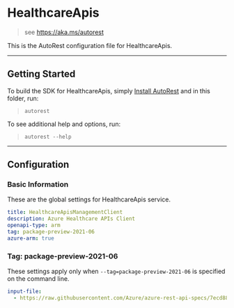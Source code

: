 # HealthcareApis

> see https://aka.ms/autorest

This is the AutoRest configuration file for HealthcareApis.

---

## Getting Started

To build the SDK for HealthcareApis, simply [Install AutoRest](https://aka.ms/autorest/install) and in this folder, run:

> `autorest`

To see additional help and options, run:

> `autorest --help`

---

## Configuration

### Basic Information

These are the global settings for HealthcareApis service.

```yaml
title: HealthcareApisManagementClient
description: Azure Healthcare APIs Client
openapi-type: arm
tag: package-preview-2021-06
azure-arm: true
```

### Tag: package-preview-2021-06

These settings apply only when `--tag=package-preview-2021-06` is specified on the command line.

```yaml $(tag) == 'package-preview-2021-06'
input-file:
  - https://raw.githubusercontent.com/Azure/azure-rest-api-specs/7ecd888eb76735567e1ff46e548c357e9d6c175f/specification/healthcareapis/resource-manager/Microsoft.HealthcareApis/preview/2021-06-01-preview/healthcare-apis.json
```
